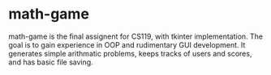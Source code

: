 # math-game
math-game is the final assignent for CS119, with tkinter implementation. The goal is to gain experience in OOP and rudimentary GUI development. It generates simple arithmatic problems, keeps tracks of users and scores, and has basic file saving. 
